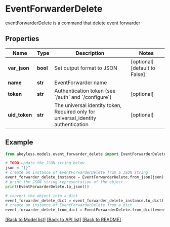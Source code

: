 # EventForwarderDelete

eventForwarderDelete is a command that delete event forwarder

## Properties

Name | Type | Description | Notes
------------ | ------------- | ------------- | -------------
**var_json** | **bool** | Set output format to JSON | [optional] [default to False]
**name** | **str** | EventForwarder name | 
**token** | **str** | Authentication token (see &#x60;/auth&#x60; and &#x60;/configure&#x60;) | [optional] 
**uid_token** | **str** | The universal identity token, Required only for universal_identity authentication | [optional] 

## Example

```python
from akeyless.models.event_forwarder_delete import EventForwarderDelete

# TODO update the JSON string below
json = "{}"
# create an instance of EventForwarderDelete from a JSON string
event_forwarder_delete_instance = EventForwarderDelete.from_json(json)
# print the JSON string representation of the object
print(EventForwarderDelete.to_json())

# convert the object into a dict
event_forwarder_delete_dict = event_forwarder_delete_instance.to_dict()
# create an instance of EventForwarderDelete from a dict
event_forwarder_delete_from_dict = EventForwarderDelete.from_dict(event_forwarder_delete_dict)
```
[[Back to Model list]](../README.md#documentation-for-models) [[Back to API list]](../README.md#documentation-for-api-endpoints) [[Back to README]](../README.md)


